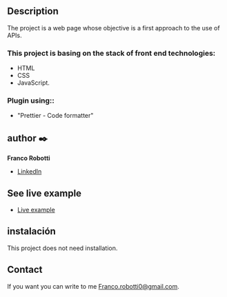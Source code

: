 ## Description
The project is a web page whose objective is a first approach to the use of APIs.

  ### This project is basing on the stack of front end technologies:
  - HTML
  - CSS
  - JavaScript.

  ### Plugin using::
  - "Prettier - Code formatter"

## author ✒️
**Franco Robotti**

* [LinkedIn](https://www.linkedin.com/in/franco-robotti-415786229/)

## See live example
- [Live example](https://robottifranco.github.io/api-usage/)

## instalación
This project does not need installation.
  
## Contact
If you want you can write to me Franco.robotti0@gmail.com.

